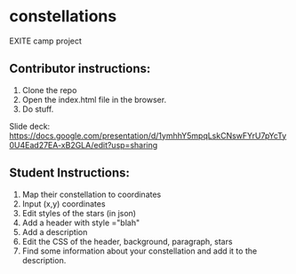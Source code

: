 # constellations
EXITE camp project

## Contributor instructions: 

1. Clone the repo
2. Open the index.html file in the browser.
3. Do stuff. 


Slide deck: https://docs.google.com/presentation/d/1ymhhY5mpqLskCNswFYrU7pYcTy0U4Ead27EA-xB2GLA/edit?usp=sharing

## Student Instructions:

1. Map their constellation to coordinates
2. Input (x,y) coordinates
3. Edit styles of the stars (in json)
4. Add a header with style ="blah"
5. Add a description
6. Edit the CSS of the header, background, paragraph, stars
7. Find some information about your constellation and add it to the description.
